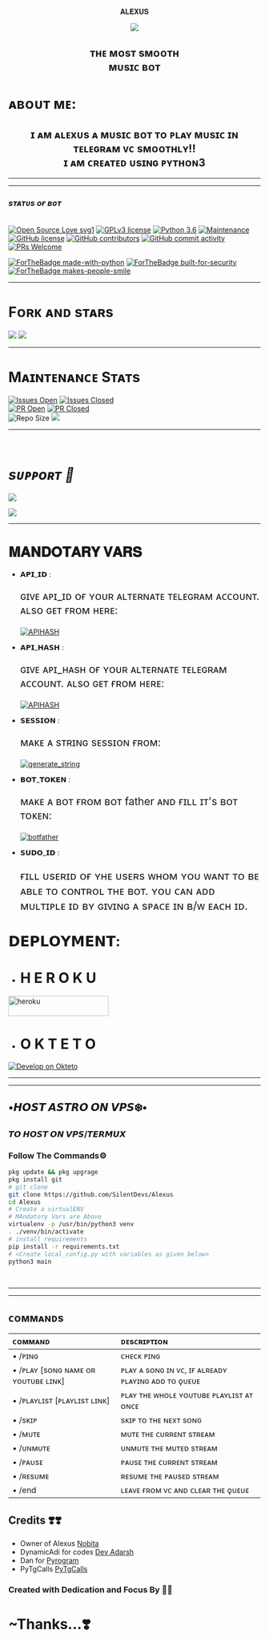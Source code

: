 <p align="center">𝐀𝐋𝐄𝐗𝐔𝐒 </p>
<p align="center"><a href="https://t.me/AlexusMusic_Bot"><img src="https://github.com/Silent-Devs/Alexus/raw/main/resources/Alexus.png"></a></p>
<h2 align="center">ᴛʜᴇ ᴍᴏsᴛ sᴍᴏᴏᴛʜ <br> ᴍᴜsɪᴄ ʙᴏᴛ </h2>

# ᴀʙᴏᴜᴛ ᴍᴇ: 
<h2 align="center">ɪ ᴀᴍ ᴀʟᴇxᴜs ᴀ ᴍᴜsɪᴄ ʙᴏᴛ ᴛᴏ ᴘʟᴀʏ ᴍᴜsɪᴄ ɪɴ ᴛᴇʟᴇɢʀᴀᴍ ᴠᴄ sᴍᴏᴏᴛʜʟʏ!!<br> ɪ ᴀᴍ ᴄʀᴇᴀᴛᴇᴅ ᴜsɪɴɢ ᴘʏᴛʜᴏɴ3</h2>

<hr>

<hr>
</hr> 

<i><h3> sᴛᴀᴛᴜs ᴏғ ʙᴏᴛ </h3></i>
<br>
[![Open Source Love svg1](https://badges.frapsoft.com/os/v1/open-source.png?v=103)](https://github.com/Silent-Devs/Alexus)
[![GPLv3 license](https://img.shields.io/badge/License-GPLv3-blue.svg?&style=flat-square)]( https://github.com/Silent-Devs/Alexus#copyright--license)
[![Python 3.6](https://img.shields.io/badge/Python-3.9.6-blue.svg)](https://www.python.org/downloads/release/python-360/)
[![Maintenance](https://img.shields.io/badge/Maintained%3F-yes-green?&style=flat-square)](https://github.com/Silent-Devs/Alexus/graphs/commit-activity) 
[![GitHub license](https://img.shields.io/github/license/Silent-Devs/Alexus?&style=flat-square&logo=github)](https://github.com/Silent-Devs/Alexus/blob/main/LICENSE) 
[![GitHub contributors](https://img.shields.io/github/contributors/Silent-Devs/Alexus?&style=flat-square&logo=github)](https://github.com/Silent-Devs/Alexus/graphs/contributors/)
[![GitHub commit activity](https://img.shields.io/github/commit-activity/m/Silent-Devs/Alexus?&style=flat-square&logo=github)](https://github.com/Silent-Devs/Alexus/graphs/commit-activity)
[![PRs Welcome](https://img.shields.io/badge/PRs-welcome-brightgreen.svg?style=flat-square)](https://makeapullrequest.com)

[![ForTheBadge made-with-python](http://ForTheBadge.com/images/badges/made-with-python.svg)](https://www.python.org/)
[![ForTheBadge built-for-security](http://ForTheBadge.com/images/badges/built-with-love.svg)](https://github.com/DynamicAdi)
[![ForTheBadge makes-people-smile](http://ForTheBadge.com/images/badges/makes-people-smile.svg)](https://github.com/DynamicAdi)
<br/>
<hr> 
</hr> 

# Fᴏʀᴋ ᴀɴᴅ sᴛᴀʀs 
<a href="https://github.com/Silent-Devs/Alexus/stargazers"><img src="https://img.shields.io/github/stars/Silent-Devs/Alexus?style=social"></a> 
<a href="https://github.com/Silent-Devs/Alexus/fork"><img src="https://img.shields.io/github/forks/Silent-Devs/Alexus?label=Fork&logoColor=blue&style=social"></a> <br>  
<hr/> 

# Mᴀɪɴᴛᴇɴᴀɴᴄᴇ Sᴛᴀᴛs
[![Issues Open](https://img.shields.io/github/issues/Silent-Devs/Alexus?&style=flat-square)]( https://github.com/Silent-Devs/Alexus/issues)
[![Issues Closed](https://img.shields.io/github/issues-closed/Silent-Devs/Alexus?&style=flat-square)]( https://github.com/Silent-Devs/Alexus/issues?q=is:closed) <br>
[![PR Open](https://img.shields.io/github/issues-pr/Silent-Devs/Alexus?&style=flat-square)]( https://github.com/Silent-Devs/Alexus/pulls)
[![PR Closed](https://img.shields.io/github/issues-pr-closed/Silent-Devs/Alexus?&style=flat-square)](https://github.com/Silent-Devs/Alexus/pulls?q=is:closed) <br>
![Repo Size](https://img.shields.io/github/repo-size/Silent-Devs/Alexus?style=flat-square)
<a href="https://github.com/Silent-Devs/Alexus"><img src="https://img.shields.io/github/last-commit/Silent-Devs/Alexus?style=flat-square"></a></p>

<hr/>

<br>

# <i><b> sᴜᴘᴘoʀᴛ 🏪</b></i>

<a href="https://telegram.me/TeamAlexus" target="_blank"><img src="https://img.shields.io/badge/Join-our%20Channel-yellow.svg?style=for-the-badge&logo=Telegram"></a>

<a href="https://telegram.me/SilentDevs" target="_blank"><img src="https://img.shields.io/badge/Join-our%20Support-brown.svg?style=for-the-badge&logo=Telegram"></a>



<hr>

# 𝐌𝐀𝐍𝐃𝐎𝐓𝐀𝐑𝐘 𝐕𝐀𝐑𝐒
   - 𝗔𝗣𝗜_𝗜𝗗 : <p style="font-size: 21px;">ɢɪᴠᴇ ᴀᴘɪ_ɪᴅ ᴏғ ʏᴏᴜʀ ᴀʟᴛᴇʀɴᴀᴛᴇ ᴛᴇʟᴇɢʀᴀᴍ ᴀᴄᴄᴏᴜɴᴛ. ᴀʟsᴏ ɢᴇᴛ ғʀᴏᴍ ʜᴇʀᴇ:</p><p align="centre"><a href="https://my.telegram.org"> <img src="https://img.shields.io/badge/API_ID-Via%20Website-blue?style=for-the-badge&logo=telegram" alt="APIHASH" /></a> 

   - 𝗔𝗣𝗜_𝗛𝗔𝗦𝗛 : <p style="font-size: 21px;">ɢɪᴠᴇ ᴀᴘɪ_ʜᴀsʜ ᴏғ ʏᴏᴜʀ ᴀʟᴛᴇʀɴᴀᴛᴇ ᴛᴇʟᴇɢʀᴀᴍ ᴀᴄᴄᴏᴜɴᴛ. ᴀʟsᴏ ɢᴇᴛ ғʀᴏᴍ ʜᴇʀᴇ:</p><p align="centre"><a href="https://t.me/apiscrapperbot"> <img src="https://img.shields.io/badge/API_HASH-VIA%20BOT-blue?style=for-the-badge&logo=telegram" alt="APIHASH" /></a> 

   - 𝗦𝗘𝗦𝗦𝗜𝗢𝗡 : <p style="font-size: 21px;">ᴍᴀᴋᴇ ᴀ sᴛʀɪɴɢ sᴇssɪᴏɴ ғʀᴏᴍ:</p><a href="https://replit.com/@DynamicAdi/PyroStringGen" target="_blank"><img src="https://img.shields.io/badge/run-string%20session-red?style=for-the-badge&logo=repl.it" alt="generate_string" /></a>

   - 𝗕𝗢𝗧_𝗧𝗢𝗞𝗘𝗡 : <p style="font-size: 21px;">ᴍᴀᴋᴇ ᴀ ʙᴏᴛ ғʀᴏᴍ ʙᴏᴛ father ᴀɴᴅ ғɪʟʟ ɪᴛ's ʙᴏᴛ ᴛᴏᴋᴇɴ:</p><a href="https://t.me/Botfather" target="_blank"><img src="https://img.shields.io/badge/TELEGRAM-BOT%20TOKEN-red?style=for-the-badge&logo=telegram" alt="botfather" /></a>

   - 𝗦𝗨𝗗𝗢_𝗜𝗗 : <p style="font-size: 22px;">ғɪʟʟ ᴜsᴇʀɪᴅ ᴏғ ʏʜᴇ ᴜsᴇʀs ᴡʜᴏᴍ ʏᴏᴜ ᴡᴀɴᴛ ᴛᴏ ʙᴇ ᴀʙʟᴇ ᴛᴏ ᴄᴏɴᴛʀᴏʟ ᴛʜᴇ ʙᴏᴛ. ʏᴏᴜ ᴄᴀɴ ᴀᴅᴅ ᴍᴜʟᴛɪᴘʟᴇ ɪᴅ ʙʏ ɢɪᴠɪɴɢ ᴀ sᴘᴀᴄᴇ ɪɴ ʙ/ᴡ ᴇᴀᴄʜ ɪᴅ.</p>

# 𝗗𝗘𝗣𝗟𝗢𝗬𝗠𝗘𝗡𝗧:

- <h1> H E R O K U </h1>

<a href="https://heroku.com/deploy?template=https://github.com/silent-Devs/Alexus" target="_blank"><img src="https://img.shields.io/badge/DEPLOY%20TO%20HEROKU-black?style=for-the-badge&logo=heroku" height="40px" width="200px" alt="heroku" /></a>

- <h1>O K T E T O </h1>
<a href="https://cloud.okteto.com/deploy?repository=https://github.com/Silent-Devs/Alexus" target="_blank"><img src="https://okteto.com/develop-okteto.svg" alt="Develop on Okteto"></a>

<hr>
<hr>

<h2 align="left">•𝙃𝙊𝙎𝙏 𝘼𝙎𝙏𝙍𝙊 𝙊𝙉 𝙑𝙋𝙎❄️•</h2></summary>


### 𝙏𝙊 𝙃𝙊𝙎𝙏 𝙊𝙉 𝙑𝙋𝙎/𝙏𝙀𝙍𝙈𝙐𝙓

### Follow The Commands⚙️

```sh
pkg update && pkg upgrage
pkg install git 
# git clone
git clone https://github.com/SilentDevs/Alexus
cd Alexus
# Create a virtualENV
# MAndatory Vars are Above
virtualenv -p /usr/bin/python3 venv
. ./venv/bin/activate
# install requirements 
pip install -r requirements.txt
# <Create local_config.py with variables as given below>
python3 main
```
<br>
<hr>
<hr>

##  <a name="ᴄᴏᴍᴍᴀɴᴅs"></a>ᴄᴏᴍᴍᴀɴᴅs

ᴄᴏᴍᴍᴀɴᴅ | ᴅᴇsᴄʀɪᴘᴛɪᴏɴ
:--- | :---
• /ᴘɪɴɢ | ᴄʜᴇᴄᴋ ᴘɪɴɢ
• /ᴘʟᴀʏ [sᴏɴɢ ɴᴀᴍᴇ ᴏʀ ʏᴏᴜᴛᴜʙᴇ ʟɪɴᴋ] | ᴘʟᴀʏ ᴀ sᴏɴɢ ɪɴ ᴠᴄ, ɪғ ᴀʟʀᴇᴀᴅʏ ᴘʟᴀʏɪɴɢ ᴀᴅᴅ ᴛᴏ ǫᴜᴇᴜᴇ
• /ᴘʟᴀʏʟɪsᴛ [ᴘʟᴀʏʟɪsᴛ ʟɪɴᴋ] | ᴘʟᴀʏ ᴛʜᴇ ᴡʜᴏʟᴇ ʏᴏᴜᴛᴜʙᴇ ᴘʟᴀʏʟɪsᴛ ᴀᴛ ᴏɴᴄᴇ
• /sᴋɪᴘ | sᴋɪᴘ ᴛᴏ ᴛʜᴇ ɴᴇxᴛ sᴏɴɢ
• /ᴍᴜᴛᴇ | ᴍᴜᴛᴇ ᴛʜᴇ ᴄᴜʀʀᴇɴᴛ sᴛʀᴇᴀᴍ
• /ᴜɴᴍᴜᴛᴇ | ᴜɴᴍᴜᴛᴇ ᴛʜᴇ ᴍᴜᴛᴇᴅ sᴛʀᴇᴀᴍ
• /ᴘᴀᴜsᴇ | ᴘᴀᴜsᴇ ᴛʜᴇ ᴄᴜʀʀᴇɴᴛ sᴛʀᴇᴀᴍ
• /ʀᴇsᴜᴍᴇ | ʀᴇsᴜᴍᴇ ᴛʜᴇ ᴘᴀᴜsᴇᴅ sᴛʀᴇᴀᴍ
• /end | ʟᴇᴀᴠᴇ ғʀᴏᴍ ᴠᴄ ᴀɴᴅ ᴄʟᴇᴀʀ ᴛʜᴇ ǫᴜᴇᴜᴇ


## Credits ❣️❣️
- Owner of Alexus [Nobita](https://t.me/NobitaDev)
- DynamicAdi for codes [Dev Adarsh](https://Devadarsh.me/)
- Dan for [Pyrogram](hhttps://docs.pyrogram.org/)
- PyTgCalls [PyTgCalls](https://pytgcalls.github.io/)

### Created with Dedication and Focus By 💞💞

# ~Thanks...❣️

